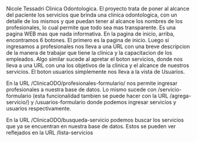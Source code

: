 Nicole Tessadri
Clinica Odontologica. El proyecto trata de poner al alcance del paciente los servicios que brinda una clinica odontologica, con un detalle de los mismos y que puedan tener al alcance los nombres de los profesionales, lo cual permite que todo sea mas transparente. Es una pagina WEB mas que nada informativa.
En la pagina de inicio, arriba, encontramos 6 botones. El primero es la pagina de inicio. Luego si ingresamos a profesionales nos lleva a una URL con una breve descripcion de la manera de trabajar que tiene la clinica y la capacitacion de los empleados. Algo similar sucede al apretar el boton servicios, donde nos lleva a una URL con una los objetivos de la clinica y el alcance de nuestros servicios. El boton usuarios simplemente nos lleva a la vista de Usuarios.

En la URL /ClinicaODO/profesionales-formulario/ nos permite ingresar profesionales a nuestra base de datos. Lo mismo sucede con /servicio-formulario (esta funcionalidad tambien se puede hacer con la URL /agrega-servicio/<nombre>) y /usuarios-formulario donde podemos ingresar servicios y usuarios respectivamente.

En la URL /ClinicaODO/busqueda-servicio podemos buscar los servicios que ya se encuentran en nuestra base de datos. Estos se pueden ver reflejados en la URL /lista-servicios

